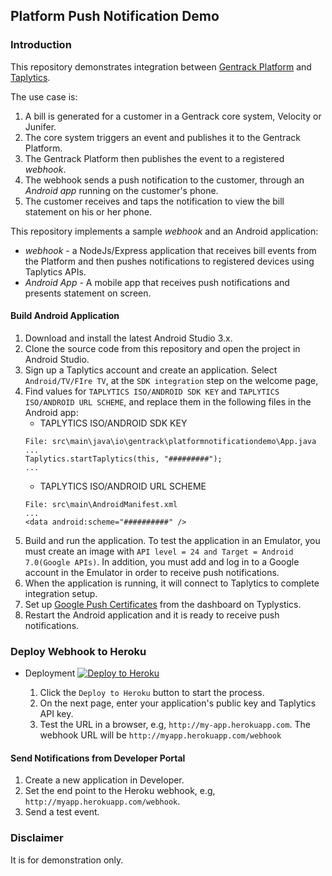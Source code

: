 ## Platform Push Notification Demo

### Introduction
This repository demonstrates integration between [Gentrack Platform](https://help.gentrack.com/platform) and [Taplytics](https://taplytics.com/).

The use case is:

1. A bill is generated for a customer in a Gentrack core system, Velocity or Junifer.
2. The core system triggers an event and publishes it to the Gentrack Platform.
3. The Gentrack Platform then publishes the event to a registered *webhook*.
4. The webhook sends a push notification to the customer, through an *Android app* running on the customer's phone.
5. The customer receives and taps the notification to view the bill statement on his or her phone.

This repository implements a sample *webhook*  and an Android application:

* *webhook* - a NodeJs/Express application that receives bill events from the Platform and then pushes notifications to registered devices using Taplytics APIs.
* *Android App* -  A mobile app that receives push notifications and presents statement on screen.

#### Build Android Application
1. Download and install the latest Android Studio 3.x.
2. Clone the source code from this repository and open the project in Android Studio.
3. Sign up a Taplytics account and create an application.  Select `Android/TV/FIre TV`, at the `SDK integration` step on the welcome page,
4. Find values for `TAPLYTICS ISO/ANDROID SDK KEY` and `TAPLYTICS ISO/ANDROID URL SCHEME`, and replace them in the following files in the Android app:
    * TAPLYTICS ISO/ANDROID SDK KEY
    ```
    File: src\main\java\io\gentrack\platformnotificationdemo\App.java
    ...
    Taplytics.startTaplytics(this, "#########");
    ...
    ```
    * TAPLYTICS ISO/ANDROID URL SCHEME
    ```
    File: src\main\AndroidManifest.xml
    ...
    <data android:scheme="##########" />
    ```
5. Build and run the application. To test the application in an Emulator, you must create an image with `API level = 24 and Target = Android 7.0(Google APIs)`. In addition, you must add and log in to a Google account in the Emulator in order to receive push notifications.
6. When the application is running, it will connect to Taplytics to complete integration setup.
8. Set up [Google Push Certificates](https://taplytics.com/docs/guides/push-notifications/google-push-certificates) from the dashboard on Typlystics.
9. Restart the Android application and it is ready to receive push notifications.

### Deploy Webhook to Heroku
* Deployment
    [![Deploy to Heroku](https://www.herokucdn.com/deploy/button.png)](https://heroku.com/deploy?template=https://github.com/jamesa-gentrack/platform-demo-notification)

    1. Click the `Deploy to Heroku` button to start the process.
    2. On the next page, enter your application's public key and Taplytics API key.
    3. Test the URL in a browser, e.g, `http://my-app.herokuapp.com`.
    The webhook URL will be `http://myapp.herokuapp.com/webhook`

#### Send Notifications from Developer Portal
1. Create a new application in Developer.
2. Set the end point to the Heroku webhook, e.g, `http://myapp.herokuapp.com/webhook`.
3. Send a test event.

### Disclaimer
It is for demonstration only.
